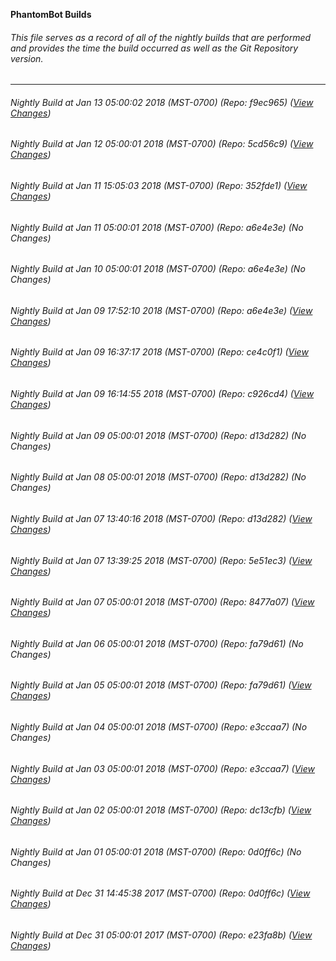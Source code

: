 **PhantomBot Builds**

###### This file serves as a record of all of the nightly builds that are performed and provides the time the build occurred as well as the Git Repository version.
-------------------------------------------------------------------------------------------------------------
###### Nightly Build at Jan 13 05:00:02 2018 (MST-0700) (Repo: f9ec965) ([View Changes](https://github.com/PhantomBot/PhantomBot/compare/5cd56c9...f9ec965))
###### Nightly Build at Jan 12 05:00:01 2018 (MST-0700) (Repo: 5cd56c9) ([View Changes](https://github.com/PhantomBot/PhantomBot/compare/352fde1...5cd56c9))
###### Nightly Build at Jan 11 15:05:03 2018 (MST-0700) (Repo: 352fde1) ([View Changes](https://github.com/PhantomBot/PhantomBot/compare/a6e4e3e...352fde1))
###### Nightly Build at Jan 11 05:00:01 2018 (MST-0700) (Repo: a6e4e3e) (No Changes)
###### Nightly Build at Jan 10 05:00:01 2018 (MST-0700) (Repo: a6e4e3e) (No Changes)
###### Nightly Build at Jan 09 17:52:10 2018 (MST-0700) (Repo: a6e4e3e) ([View Changes](https://github.com/PhantomBot/PhantomBot/compare/ce4c0f1...a6e4e3e))
###### Nightly Build at Jan 09 16:37:17 2018 (MST-0700) (Repo: ce4c0f1) ([View Changes](https://github.com/PhantomBot/PhantomBot/compare/c926cd4...ce4c0f1))
###### Nightly Build at Jan 09 16:14:55 2018 (MST-0700) (Repo: c926cd4) ([View Changes](https://github.com/PhantomBot/PhantomBot/compare/d13d282...c926cd4))
###### Nightly Build at Jan 09 05:00:01 2018 (MST-0700) (Repo: d13d282) (No Changes)
###### Nightly Build at Jan 08 05:00:01 2018 (MST-0700) (Repo: d13d282) (No Changes)
###### Nightly Build at Jan 07 13:40:16 2018 (MST-0700) (Repo: d13d282) ([View Changes](https://github.com/PhantomBot/PhantomBot/compare/5e51ec3...d13d282))
###### Nightly Build at Jan 07 13:39:25 2018 (MST-0700) (Repo: 5e51ec3) ([View Changes](https://github.com/PhantomBot/PhantomBot/compare/8477a07...5e51ec3))
###### Nightly Build at Jan 07 05:00:01 2018 (MST-0700) (Repo: 8477a07) ([View Changes](https://github.com/PhantomBot/PhantomBot/compare/fa79d61...8477a07))
###### Nightly Build at Jan 06 05:00:01 2018 (MST-0700) (Repo: fa79d61) (No Changes)
###### Nightly Build at Jan 05 05:00:01 2018 (MST-0700) (Repo: fa79d61) ([View Changes](https://github.com/PhantomBot/PhantomBot/compare/e3ccaa7...fa79d61))
###### Nightly Build at Jan 04 05:00:01 2018 (MST-0700) (Repo: e3ccaa7) (No Changes)
###### Nightly Build at Jan 03 05:00:01 2018 (MST-0700) (Repo: e3ccaa7) ([View Changes](https://github.com/PhantomBot/PhantomBot/compare/dc13cfb...e3ccaa7))
###### Nightly Build at Jan 02 05:00:01 2018 (MST-0700) (Repo: dc13cfb) ([View Changes](https://github.com/PhantomBot/PhantomBot/compare/0d0ff6c...dc13cfb))
###### Nightly Build at Jan 01 05:00:01 2018 (MST-0700) (Repo: 0d0ff6c) (No Changes)
###### Nightly Build at Dec 31 14:45:38 2017 (MST-0700) (Repo: 0d0ff6c) ([View Changes](https://github.com/PhantomBot/PhantomBot/compare/e23fa8b...0d0ff6c))
###### Nightly Build at Dec 31 05:00:01 2017 (MST-0700) (Repo: e23fa8b) ([View Changes](https://github.com/PhantomBot/PhantomBot/compare/688bee2...e23fa8b))
